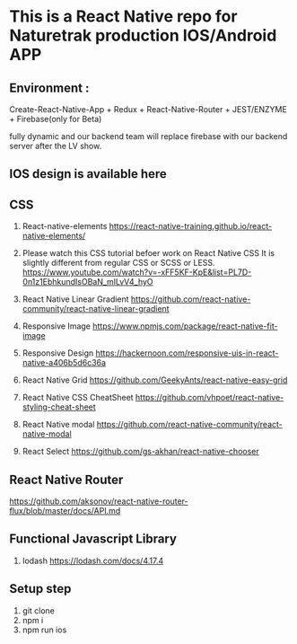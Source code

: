 # This is a React Native repo for Naturetrak production IOS/Android APP

## Environment :
Create-React-Native-App + Redux + React-Native-Router + JEST/ENZYME + Firebase(only for Beta)

fully dynamic and our backend team will replace firebase with our backend server after the LV show.



## IOS design is available here
   

## CSS 

1. React-native-elements
https://react-native-training.github.io/react-native-elements/

2. Please watch this CSS tutorial befoer work on React Native CSS
   It is slightly different from regular CSS or SCSS or LESS.
   https://www.youtube.com/watch?v=-xFF5KF-KpE&list=PL7D-0n1z1EbhkundIsOBaN_mlLvV4_hyO

3. React Native Linear Gradient
   https://github.com/react-native-community/react-native-linear-gradient
   
4. Responsive Image
   https://www.npmjs.com/package/react-native-fit-image
   
5. Responsive Design 
   https://hackernoon.com/responsive-uis-in-react-native-a406b5d6c36a
   
6. React Native Grid
   https://github.com/GeekyAnts/react-native-easy-grid
   
7. React Native CSS CheatSheet
   https://github.com/vhpoet/react-native-styling-cheat-sheet

8. React Native modal
   https://github.com/react-native-community/react-native-modal
   
9. React Select
   https://github.com/gs-akhan/react-native-chooser

## React Native Router
   https://github.com/aksonov/react-native-router-flux/blob/master/docs/API.md

## Functional Javascript Library
1. lodash
https://lodash.com/docs/4.17.4



## Setup step
1. git clone
2. npm i
3. npm run ios
